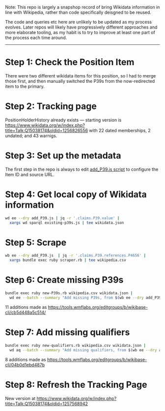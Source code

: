 Note: This repo is largely a snapshop record of bring Wikidata
information in line with Wikipedia, rather than code specifically
deisgned to be reused.

The code and queries etc here are unlikely to be updated as my process
evolves. Later repos will likely have progressively different approaches
and more elaborate tooling, as my habit is to try to improve at least
one part of the process each time around.

---------

Step 1: Check the Position Item
===============================

There were two different wikidata items for this position, so I had to
merge those first, and then manually switched the P39s from the
now-redirected item to the primary.

Step 2: Tracking page
=====================

PositionHolderHistory already exists — starting version is
https://www.wikidata.org/w/index.php?title=Talk:Q15038174&oldid=1256826556
with 22 dated memberships, 2 undated; and 43 warnigs.

Step 3: Set up the metadata
===========================

The first step in the repo is always to edit [add_P39.js script](add_P39.js)
to configure the Item ID and source URL.

Step 4: Get local copy of Wikidata information
==============================================

```sh
wd ee --dry add_P39.js | jq -r '.claims.P39.value' |
  xargs wd sparql existing-p39s.js | tee wikidata.json
```

Step 5: Scrape
==============

```sh
wb ee --dry add_P39.js  | jq -r '.claims.P39.references.P4656' |
  xargs bundle exec ruby scraper.rb | tee wikipedia.csv
```

Step 6: Create missing P39s
===========================

```sh
bundle exec ruby new-P39s.rb wikipedia.csv wikidata.json |
  wd ee --batch --summary "Add missing P39s, from $(wb ee --dry add_P39.js | jq -r '.claims.P39.references.P4656')"
```

11 additions made as https://tools.wmflabs.org/editgroups/b/wikibase-cli/cb5d448a5c514/

Step 7: Add missing qualifiers
==============================

```sh
bundle exec ruby new-qualifiers.rb wikipedia.csv wikidata.json |
  wd aq --batch --summary "Add missing qualifiers, from $(wb ee --dry add_P39.js | jq -r '.claims.P39.references.P4656')"
```

8 additions made as https://tools.wmflabs.org/editgroups/b/wikibase-cli/04b0d1ebd487b

Step 8: Refresh the Tracking Page
==================================

New version at
https://www.wikidata.org/w/index.php?title=Talk:Q15038174&oldid=1257568942

